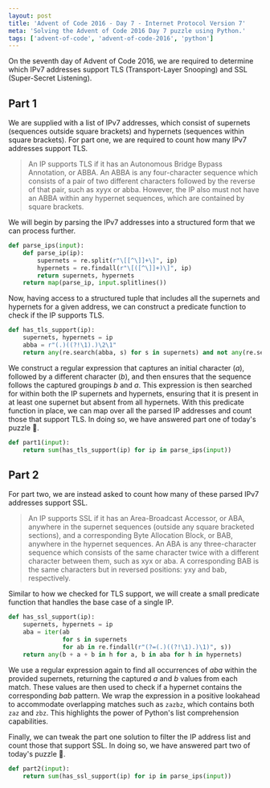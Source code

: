 ```yaml
---
layout: post
title: 'Advent of Code 2016 - Day 7 - Internet Protocol Version 7'
meta: 'Solving the Advent of Code 2016 Day 7 puzzle using Python.'
tags: ['advent-of-code', 'advent-of-code-2016', 'python']
---
```


On the seventh day of Advent of Code 2016, we are required to determine which IPv7 addresses support TLS (Transport-Layer Snooping) and SSL (Super-Secret Listening).

<!--more-->

## Part 1

We are supplied with a list of IPv7 addresses, which consist of supernets (sequences outside square brackets) and hypernets (sequences within square brackets).
For part one, we are required to count how many IPv7 addresses support TLS.

> An IP supports TLS if it has an Autonomous Bridge Bypass Annotation, or ABBA.
> An ABBA is any four-character sequence which consists of a pair of two different characters followed by the reverse of that pair, such as xyyx or abba.
> However, the IP also must not have an ABBA within any hypernet sequences, which are contained by square brackets.

We will begin by parsing the IPv7 addresses into a structured form that we can process further.

```python
def parse_ips(input):
    def parse_ip(ip):
        supernets = re.split(r"\[[^\]]+\]", ip)
        hypernets = re.findall(r"\[([^\]]+)\]", ip)
        return supernets, hypernets
    return map(parse_ip, input.splitlines())
```

Now, having access to a structured tuple that includes all the supernets and hypernets for a given address, we can construct a predicate function to check if the IP supports TLS.

```python
def has_tls_support(ip):
    supernets, hypernets = ip
    abba = r"(.)((?!\1).)\2\1"
    return any(re.search(abba, s) for s in supernets) and not any(re.search(abba, h) for h in hypernets)
```

We construct a regular expression that captures an initial character (_a_), followed by a different character (_b_), and then ensures that the sequence follows the captured groupings _b_ and _a_.
This expression is then searched for within both the IP supernets and hypernets, ensuring that it is present in at least one supernet but absent from all hypernets.
With this predicate function in place, we can map over all the parsed IP addresses and count those that support TLS.
In doing so, we have answered part one of today's puzzle 🌟.

```python
def part1(input):
    return sum(has_tls_support(ip) for ip in parse_ips(input))
```

## Part 2

For part two, we are instead asked to count how many of these parsed IPv7 addresses support SSL.

> An IP supports SSL if it has an Area-Broadcast Accessor, or ABA, anywhere in the supernet sequences (outside any square bracketed sections), and a corresponding Byte Allocation Block, or BAB, anywhere in the hypernet sequences.
> An ABA is any three-character sequence which consists of the same character twice with a different character between them, such as xyx or aba.
> A corresponding BAB is the same characters but in reversed positions: yxy and bab, respectively.

Similar to how we checked for TLS support, we will create a small predicate function that handles the base case of a single IP.

```python
def has_ssl_support(ip):
    supernets, hypernets = ip
    aba = iter(ab
               for s in supernets
               for ab in re.findall(r"(?=(.)((?!\1).)\1)", s))
    return any(b + a + b in h for a, b in aba for h in hypernets)
```

We use a regular expression again to find all occurrences of _aba_ within the provided supernets, returning the captured _a_ and _b_ values from each match.
These values are then used to check if a hypernet contains the corresponding _bab_ pattern.
We wrap the expression in a positive lookahead to accommodate overlapping matches such as `zazbz`, which contains both `zaz` and `zbz`.
This highlights the power of Python's list comprehension capabilities.

Finally, we can tweak the part one solution to filter the IP address list and count those that support SSL.
In doing so, we have answered part two of today's puzzle 🌟.

```python
def part2(input):
    return sum(has_ssl_support(ip) for ip in parse_ips(input))
```
